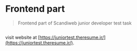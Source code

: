 # Frontend part

>Frontend part of Scandiweb junior developer test task

``` bash
```

visit website at [https://juniortest.theresume.ir/](https://juniortest.theresume.ir/).
